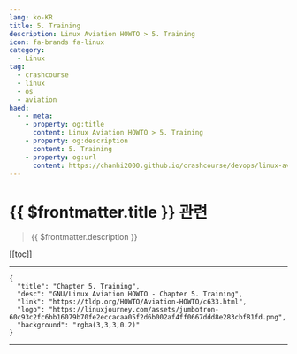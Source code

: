 ```yaml
---
lang: ko-KR
title: 5. Training
description: Linux Aviation HOWTO > 5. Training
icon: fa-brands fa-linux
category:
  - Linux
tag: 
  - crashcourse
  - linux 
  - os
  - aviation
haed:
  - - meta:
    - property: og:title
      content: Linux Aviation HOWTO > 5. Training
    - property: og:description
      content: 5. Training
    - property: og:url
      content: https://chanhi2000.github.io/crashcourse/devops/linux-aviation-howto/05-training.html
---
```


# {{ $frontmatter.title }} 관련

> {{ $frontmatter.description }}

[[toc]]

---

```component VPCard
{
  "title": "Chapter 5. Training",
  "desc": "GNU/Linux Aviation HOWTO - Chapter 5. Training",
  "link": "https://tldp.org/HOWTO/Aviation-HOWTO/c633.html",
  "logo": "https://linuxjourney.com/assets/jumbotron-60c93c2fc6bb16079b70fe2eccacaa05f2d6b002af4ff0667ddd8e283cbf81fd.png",
  "background": "rgba(3,3,3,0.2)"
}
```

---

<TagLinks />